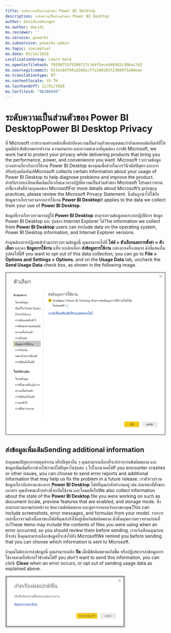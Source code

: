 ```yaml
---
title: ระดับความเป็นส่วนตัวของ Power BI Desktop
description: ระดับความเป็นส่วนตัวของ Power BI Desktop
author: davidiseminger
ms.author: davidi
ms.reviewer: ''
ms.service: powerbi
ms.subservice: powerbi-admin
ms.topic: conceptual
ms.date: 03/14/2018
LocalizationGroup: Learn more
ms.openlocfilehash: f9299755f5509717c164f5ece448562c306ac7d3
ms.sourcegitcommit: 653e18d7041d3dd1cf7a38010372366975a98eae
ms.translationtype: HT
ms.contentlocale: th-TH
ms.lasthandoff: 12/01/2020
ms.locfileid: "96386699"
---
```

# <a name="power-bi-desktop-privacy"></a><span data-ttu-id="5650b-103">ระดับความเป็นส่วนตัวของ Power BI Desktop</span><span class="sxs-lookup"><span data-stu-id="5650b-103">Power BI Desktop Privacy</span></span>

<span data-ttu-id="5650b-104">ที่ Microsoft เราทำงานอย่างหนักเพื่อปกป้องความเป็นส่วนตัวของคุณขณะกำลังแสดงผลิตภัณฑ์ที่ให้คุณมีประสิทธิภาพการทำงาน ความสามารถ และความสะดวกที่คุณต้อง การ</span><span class="sxs-lookup"><span data-stu-id="5650b-104">At Microsoft, we work hard to protect your privacy while delivering products that bring you the performance, power, and convenience you want.</span></span> <span data-ttu-id="5650b-105">Microsoft รวบรวมข้อมูลบางอย่างเกี่ยวกับการใช้งาน Power BI Desktop ของคุณเพื่อช่วยในการวินิจฉัยปัญหา และการปรับปรุงผลิตภัณฑ์</span><span class="sxs-lookup"><span data-stu-id="5650b-105">Microsoft collects certain information about your usage of Power BI Desktop to help diagnose problems and improve the product.</span></span> <span data-ttu-id="5650b-106">สำหรับรายละเอียดเพิ่มเติมเกี่ยวกับแนวทางปฏิบัติความเป็นส่วนตัวของ Microsoft โปรดตรวจทานคำชี้แจงสิทธิ์ส่วนบุคคลของ Microsoft</span><span class="sxs-lookup"><span data-stu-id="5650b-106">For more details about Microsoft’s privacy practices, please review the Microsoft Privacy Statement.</span></span> <span data-ttu-id="5650b-107">ซึ่งมันถูกนำไปใช้กับข้อมูลเราเก็บรวบรวมจากการใช้งาน **Power BI Desktop**</span><span class="sxs-lookup"><span data-stu-id="5650b-107">It applies to the data we collect from your use of **Power BI Desktop**.</span></span>
 
<span data-ttu-id="5650b-108">ข้อมูลที่เราเก็บรวบรวมจากผู้ใช้ **Power BI Desktop** สามารถรวมข้อมูลบนระบบปฏิบัติการ ข้อมูล Power BI Desktop และ รุ่นของ Internet Explorer ได้</span><span class="sxs-lookup"><span data-stu-id="5650b-108">The information we collect from **Power BI Desktop** users can include data on the operating system, Power BI Desktop information, and Internet Explorer versions.</span></span> 
 
<span data-ttu-id="5650b-109">ถ้าคุณต้องการปฏิเสธเข้าร่วมการรวบรวมข้อมูลนี้ คุณสามารถไปที่ **ไฟล์ > ตัวเลือกและการตั้งค่า > ตัวเลือก** และคง **ข้อมูลการใช้งาน** แท็บ ยกเลิกเลือก **ส่งข้อมูลการใช้งาน** กล่องกาเครื่องหมาย ดังที่แสดงในรูปต่อไปนี้</span><span class="sxs-lookup"><span data-stu-id="5650b-109">If you want to opt out of this data collection, you can go to **File > Options and Settings > Options**, and on the **Usage Data** tab, uncheck the **Send Usage Data** check box, as shown in the following image.</span></span>

![ภาพหน้าจอของตั้งค่าตัวเลือกสำหรับการส่งข้อมูลการใช้งาน](media/desktop-privacy/privacy_01.png)

## <a name="sending-additional-information"></a><span data-ttu-id="5650b-111">ส่งข้อมูลเพิ่มเติม</span><span class="sxs-lookup"><span data-stu-id="5650b-111">Sending additional information</span></span>

<span data-ttu-id="5650b-112">ถ้าคุณพบปัญหาการหยุดทำงาน หรือปัญหาอื่น ๆ คุณสามารถเลือกที่จะส่งรายงานข้อผิดพลาด และข้อมูลเพิ่มเติมที่อาจช่วยให้เราแก้ไขปัญหาในรุ่นต่อ ๆ ไปในอนาคตได้</span><span class="sxs-lookup"><span data-stu-id="5650b-112">If you encounter crashes or other issues, you can choose to send error reports and additional information that may help us fix the problem in a future release.</span></span> <span data-ttu-id="5650b-113">เรายังรวบรวมข้อมูลเกี่ยวกับสถานะของการ **Power BI Desktop** ไฟล์ที่คุณกำลังทำงานอยู่ เช่น ตำแหน่งที่ตั้งของเอกสาร คุณลักษณะตัวอย่างที่จะเปิดใช้งาน และโหมดที่เก็บ</span><span class="sxs-lookup"><span data-stu-id="5650b-113">We also collect information about the state of the **Power BI Desktop** file you were working on such as document locale, preview features that are enabled, and storage mode.</span></span> <span data-ttu-id="5650b-114">ซึ่งสามารถรวมภาพถ่ายหน้าจอ ข้อความข้อผิดพลาด และสูตรจากแบบจำลองของคุณ</span><span class="sxs-lookup"><span data-stu-id="5650b-114">This can include screenshots, error messages, and formulas from your model.</span></span> <span data-ttu-id="5650b-115">รายการเหล่านี้อาจรวมถึงเนื้อหาของไฟล์ที่คุณกำลังใช้อยู่เมื่อเกิดข้อผิดพลาด ดังนั้นคุณควรตรวจทานก่อนที่ส่ง</span><span class="sxs-lookup"><span data-stu-id="5650b-115">These items may include the contents of files you were using when an error occurred, so you should review them before sending.</span></span> <span data-ttu-id="5650b-116">เราแจ้งเตือนคุณก่อนที่จะส่ง ซึ่งคุณสามารถเลือกข้อมูลที่จะส่งไปยัง Microsoft</span><span class="sxs-lookup"><span data-stu-id="5650b-116">We remind you before sending that you can choose which information is sent to Microsoft.</span></span>  
 
<span data-ttu-id="5650b-117">ถ้าคุณไม่ต้องการส่งข้อมูลนี้ คุณสามารถคลิก **ปิด** เมื่อมีข้อผิดพลาดเกิดขึ้น หรือปฏิเสธการส่งข้อมูลการใช้งานตามที่อธิบายไว้ข้างต้นได้</span><span class="sxs-lookup"><span data-stu-id="5650b-117">If you don’t want to send this information, you can click **Close** when an error occurs, or opt out of sending usage data as explained above.</span></span>

![ภาพหน้าจอของข้อความโต้ตอบการหยุดทำงาน ซึ่งมีการเลือกรายงานปัญหาหรือการปิด](media/desktop-privacy/privacy_02.png)
